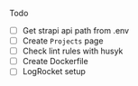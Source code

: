 Todo
- [ ] Get strapi api path from .env
- [ ] Create `Projects` page
- [ ] Check lint rules with husyk
- [ ] Create Dockerfile
- [ ] LogRocket setup